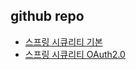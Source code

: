 
## github repo
- [스프링 시큐리티 기본](https://github.com/codingspecialist/Sringboot-Security-Basic-V1)
- [스프링 시큐리티 OAuth2.0](https://github.com/codingspecialist/-Springboot-Security-OAuth2.0-V3)